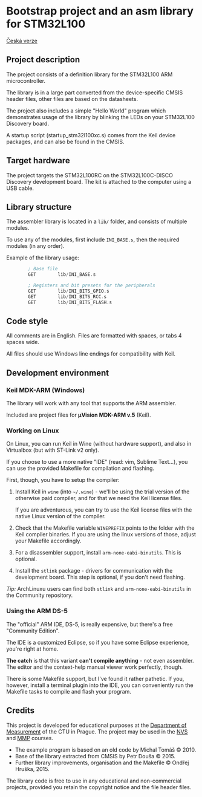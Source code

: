 # Bootstrap project and an asm library for STM32L100

[Česká verze](README.cz.md)

## Project description

The project consists of a definition library for the STM32L100 ARM microcontroller.

The library is in a large part converted from the device-specific CMSIS header files, other
files are based on the datasheets.

The project also includes a simple "Hello World" program which demonstrates usage of the library
by blinking the LEDs on your STM32L100 Discovery board.

A startup script (startup_stm32l100xc.s) comes from the Keil device packages, and can also be
found in the CMSIS.


## Target hardware

The project targets the STM32L100RC on the STM32L100C-DISCO Discovery development board. The kit
is attached to the computer using a USB cable.


## Library structure

The assembler library is located in a `lib/` folder, and consists of multiple modules.

To use any of the modules, first include `INI_BASE.s`, then the required modules (in any order).

Example of the library usage:

```asm
        ; Base file
        GET        lib/INI_BASE.s

        ; Registers and bit presets for the peripherals
        GET        lib/INI_BITS_GPIO.s
        GET        lib/INI_BITS_RCC.s
        GET        lib/INI_BITS_FLASH.s
```

## Code style

All comments are in English. Files are formatted with spaces, or tabs 4 spaces wide.

All files should use Windows line endings for compatibility with Keil.

## Development environment
### Keil MDK-ARM (Windows)

The library will work with any tool that supports the ARM assembler.

Included are project files for **µVision MDK-ARM v.5** (Keil).

### Working on Linux

On Linux, you can run Keil in Wine (without hardware support), and also in Virtualbox
(but with ST-Link v2 only).

If you choose to use a more native "IDE" (read: vim, Sublime Text...), you can use the
provided Makefile for compilation and flashing.

First, though, you have to setup the compiler:

1. Install Keil in `wine` (into `~/.wine`) - we'll be using the trial version of
   the otherwise paid compiler, and for that we need the Keil license files.

   If you are adventurous, you can try to use the Keil license files with the native Linux
   version of the compiler.

2. Check that the Makefile variable `WINEPREFIX` points to the folder with the Keil
   compiler binaries. If you are using the linux versions of those, adjust your Makefile
   accordingly.

3. For a disassembler support, install `arm-none-eabi-binutils`. This is optional.

4. Install the `stlink` package - drivers for communication with the development board.
   This step is optional, if you don't need flashing.


*Tip:* ArchLinuxu users can find both `stlink` and `arm-none-eabi-binutils` in the Community
repository.


### Using the ARM DS-5

The "official" ARM IDE, DS-5, is really expensive, but there's a free "Community Edition".

The IDE is a customized Eclipse, so if you have some Eclipse experience, you're right at home.

**The catch** is that this variant **can't compile anything** - not even assembler.
The editor and the context-help manual viewer work perfectly, though.

There is some Makefile support, but I've found it rather pathetic. If you, however, install
a terminal plugin into the IDE, you can conveniently run the Makefile tasks to compile and
flash your program.

## Credits

This project is developed for educational purposes at the [Department of Measurement][measure] of the CTU in Prague. The project may be used in the [NVS][nvs] and [MMP][mmp] courses.

- The example program is based on an old code by Michal Tomáš © 2010.
- Base of the library extracted from CMSIS by Petr Douša © 2015.
- Further library improvements, organisation and the Makefile © Ondřej Hruška, 2015.

The library code is free to use in any educational and non-commercial projects, provided you retain the copyright notice and the file header files.



[measure]: http://measure.feld.cvut.cz/
[nvs]: http://measure.feld.cvut.cz/vyuka/predmety/A4B38NVS
[mmp]: http://measure.feld.cvut.cz/vyuka/predmety/A3B38MMP
